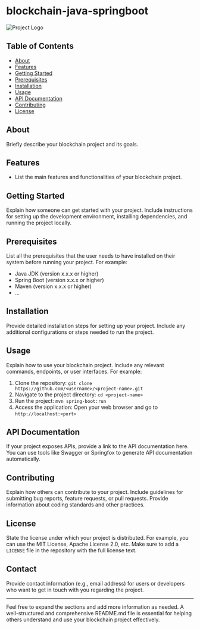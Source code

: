 # blockchain-java-springboot

![Project Logo](/path/to/logo.png)

## Table of Contents
- [About](#about)
- [Features](#features)
- [Getting Started](#getting-started)
- [Prerequisites](#prerequisites)
- [Installation](#installation)
- [Usage](#usage)
- [API Documentation](#api-documentation)
- [Contributing](#contributing)
- [License](#license)

## About
<project-description>
Briefly describe your blockchain project and its goals.

## Features
- List the main features and functionalities of your blockchain project.

## Getting Started
Explain how someone can get started with your project. Include instructions for setting up the development environment, installing dependencies, and running the project locally.

## Prerequisites
List all the prerequisites that the user needs to have installed on their system before running your project. For example:
- Java JDK (version x.x.x or higher)
- Spring Boot (version x.x.x or higher)
- Maven (version x.x.x or higher)
- ...

## Installation
Provide detailed installation steps for setting up your project. Include any additional configurations or steps needed to run the project.

## Usage
Explain how to use your blockchain project. Include any relevant commands, endpoints, or user interfaces. For example:
1. Clone the repository: `git clone https://github.com/<username>/<project-name>.git`
2. Navigate to the project directory: `cd <project-name>`
3. Run the project: `mvn spring-boot:run`
4. Access the application: Open your web browser and go to `http://localhost:<port>`

## API Documentation
If your project exposes APIs, provide a link to the API documentation here. You can use tools like Swagger or Springfox to generate API documentation automatically.

## Contributing
Explain how others can contribute to your project. Include guidelines for submitting bug reports, feature requests, or pull requests. Provide information about coding standards and other practices.

## License
State the license under which your project is distributed. For example, you can use the MIT License, Apache License 2.0, etc. Make sure to add a `LICENSE` file in the repository with the full license text.

## Contact
Provide contact information (e.g., email address) for users or developers who want to get in touch with you regarding the project.

---

Feel free to expand the sections and add more information as needed. A well-structured and comprehensive README.md file is essential for helping others understand and use your blockchain project effectively.
